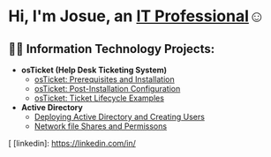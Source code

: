 <h1>Hi, I'm Josue, an <a href="https://linkedin.com/in/Josh">IT Professional</a>☺</h1>

<h2>👨‍💻 Information Technology Projects:</h2>

- <b>osTicket (Help Desk Ticketing System)</b>
  - [osTicket: Prerequisites and Installation](https://github.com/h-josue1928/osticket-prereqs)
  - [osTicket: Post-Installation Configuration](https://github.com/h-josue1928/post-install-config)
  - [osTicket: Ticket Lifecycle Examples](https://github.com/h-josue1928/Ticket-Lifecycle-Examples)
- <b>Active Directory</b>
   - [Deploying Active Directory and Creating Users](https://github.com/h-josue1928/AD-creating-users)
   - [Network file Shares and Permissons](https://github.com/h-josue1928/azure-network-protocols)





[
[linkedin]: https://linkedin.com/in/
